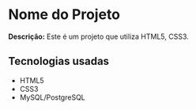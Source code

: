 # Nome do Projeto

**Descrição:** Este é um projeto que utiliza HTML5, CSS3.

## Tecnologias usadas

- HTML5
- CSS3
- MySQL/PostgreSQL


